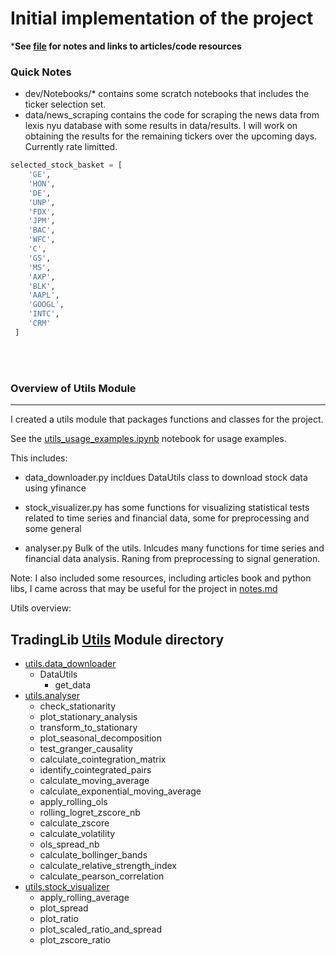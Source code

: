 # Initial implementation of the project

***See [file](https://github.com/DarienNouri/Trading-Strategy-Prjoect/blob/77504032eafc3947fea0f0414bb1bed2926ee10d/resources/Notes.md) for notes and links to articles/code resources**

### Quick Notes
- dev/Notebooks/* contains some scratch notebooks that includes the ticker selection set.
- data/news_scraping contains the code for scraping the news data from lexis nyu database with some results in data/results. I will work on obtaining the results for the remaining tickers over the upcoming days. Currently rate limitted.


```python
selected_stock_basket = [
    'GE',
    'HON',
    'DE',
    'UNP',
    'FDX',
    'JPM',
    'BAC',
    'WFC',
    'C',
    'GS',
    'MS',
    'AXP',
    'BLK',
    'AAPL',
    'GOOGL',
    'INTC',
    'CRM'
 ]
```







<br/>
<br/>



### Overview of Utils Module
----
I created a utils module that packages functions and classes for the project.

See the [utils_usage_examples.ipynb](https://github.com/DarienNouri/Trading-Strategy-Prjoect/blob/c6327f94ccef0929b11cef79f4a6d02e51100c98/examples/utils_usage_examples.ipynb) notebook for usage examples.

 This includes:

- data_downloader.py
incldues DataUtils class to download stock data using yfinance

- stock_visualizer.py
has some functions for visualizing statistical tests related to time series and financial data, some for preprocessing and some general

- analyser.py
Bulk of the utils. Inlcudes many functions for time series and financial data analysis. Raning from preprocessing to signal generation.

Note: I also included some resources, including articles book and python libs, I came across that may be useful for the project in [notes.md](https://github.com/DarienNouri/Trading-Strategy-Prjoect/blob/c6327f94ccef0929b11cef79f4a6d02e51100c98/resources/Notes.md)


Utils overview:

## TradingLib [Utils](https://github.com/DarienNouri/Trading-Strategy-Prjoect/tree/c6327f94ccef0929b11cef79f4a6d02e51100c98/utils) Module directory

- [utils.data_downloader](https://github.com/DarienNouri/Trading-Strategy-Prjoect/blob/c6327f94ccef0929b11cef79f4a6d02e51100c98/utils/data_downloader.py)
  - DataUtils
    - get_data
- [utils.analyser](https://github.com/DarienNouri/Trading-Strategy-Prjoect/blob/c6327f94ccef0929b11cef79f4a6d02e51100c98/utils/analyser.py)
  - check_stationarity
  - plot_stationary_analysis
  - transform_to_stationary
  - plot_seasonal_decomposition
  - test_granger_causality
  - calculate_cointegration_matrix
  - identify_cointegrated_pairs
  - calculate_moving_average
  - calculate_exponential_moving_average
  - apply_rolling_ols
  - rolling_logret_zscore_nb
  - calculate_zscore
  - calculate_volatility
  - ols_spread_nb
  - calculate_bollinger_bands
  - calculate_relative_strength_index
  - calculate_pearson_correlation
- [utils.stock_visualizer](https://github.com/DarienNouri/Trading-Strategy-Prjoect/blob/c6327f94ccef0929b11cef79f4a6d02e51100c98/utils/stock_visualizer.py)
  - apply_rolling_average
  - plot_spread
  - plot_ratio
  - plot_scaled_ratio_and_spread
  - plot_zscore_ratio
